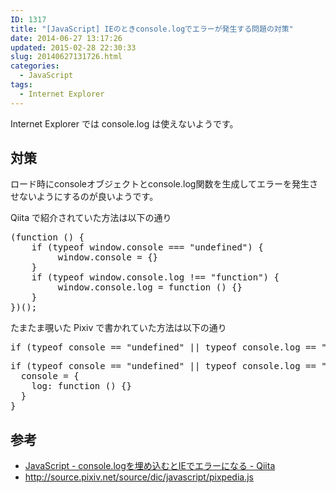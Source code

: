 ```yaml
---
ID: 1317
title: "[JavaScript] IEのときconsole.logでエラーが発生する問題の対策"
date: 2014-06-27 13:17:26
updated: 2015-02-28 22:30:33
slug: 20140627131726.html
categories:
  - JavaScript
tags:
  - Internet Explorer
---
```


Internet Explorer では console.log は使えないようです。

<!--more-->
<h2>対策</h2>
ロード時にconsoleオブジェクトとconsole.log関数を生成してエラーを発生させないようにするのが良いようです。

Qiita で紹介されていた方法は以下の通り

<pre class="linenums js">(function () {
    if (typeof window.console === "undefined") {
         window.console = {}
    }
    if (typeof window.console.log !== "function") {
         window.console.log = function () {}
    }
})();</pre>

たまたま覗いた Pixiv で書かれていた方法は以下の通り

<pre>if (typeof console == "undefined" || typeof console.log == "undefined") console = {log: function(){}}</pre>
<pre class="linenums js">if (typeof console == "undefined" || typeof console.log == "undefined") {
  console = {
    log: function () {}
  }
}</pre>

<h2>参考</h2>
<ul>
 <li><a href="http://qiita.com/1987yama3/items/c761cfc241033ffbfab5">JavaScript - console.logを埋め込むとIEでエラーになる - Qiita</a></li>
 <li><a href="http://source.pixiv.net/source/dic/javascript/pixpedia.js">http://source.pixiv.net/source/dic/javascript/pixpedia.js</a></li>
</ul>
